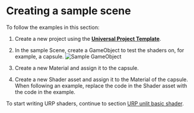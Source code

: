 # Creating a sample scene

To follow the examples in this section:

1. Create a new project using the [__Universal Project Template__](https://docs.unity3d.com/Packages/com.unity.render-pipelines.universal@8.0/manual/creating-a-new-project-with-urp.html).

2. In the sample Scene, create a GameObject to test the shaders on, for example, a capsule.
    ![Sample GameObject](Images/shader-examples/urp-template-sample-object.jpg)

3. Create a new Material and assign it to the capsule.

4. Create a new Shader asset and assign it to the Material of the capsule. When following an example, replace the code in the Shader asset with the code in the example.

To start writing URP shaders, continue to section [URP unlit basic shader](writing-shaders-urp-basic-unlit-structure.md).
